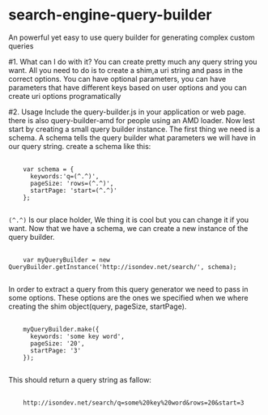 search-engine-query-builder
===========================
An powerful yet easy to use query builder for generating complex custom queries

#1. What can I do with it?
You can create pretty much any query string you want. All you need to do is to create a shim,a uri string and pass in the correct options.
You can have optional parameters, you can have parameters that have different keys based on user options and you can create uri options programatically

#2. Usage
Include the query-builder.js in your application or web page. there is also query-builder-amd for people using an AMD loader.
Now lest start by creating a small query builder instance. The first thing we need is a schema. A schema tells the query builder what parameters we will have in our query string.
create a schema like this:

<pre>
  <code>
    var schema = {
      keywords:'q=(^.^)',
      pageSize: 'rows=(^.^)',
      startPage: 'start=(^.^)'
    };
  </code>
</pre>

<code>(^.^)</code> Is our place holder, We thing it is cool but you can change it if you want. Now that we have a schema, we can create a new instance of the query builder.

<pre>
  <code>
    var myQueryBuilder = new QueryBuilder.getInstance('http://isondev.net/search/', schema);
  </code>
</pre>

In order to extract a query from this query generator we need to pass in some options. These options are the ones we specified when we where creating the shim object(query, pageSize, startPage).

<pre>
  <code>
    myQueryBuilder.make({
      keywords: 'some key word',
      pageSize: '20',
      startPage: '3'
    });
  </code>
</pre>

This should return a query string as fallow:

<pre>
  <code>
    http://isondev.net/search/q=some%20key%20word&rows=20&start=3
  </code>
</pre>
